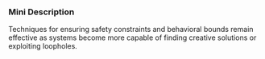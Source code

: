### Mini Description

Techniques for ensuring safety constraints and behavioral bounds remain effective as systems become more capable of finding creative solutions or exploiting loopholes.
